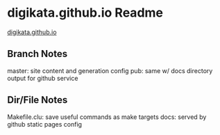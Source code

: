 
# digikata.github.io Readme

[digikata.github.io](https://digikata.github.io)

## Branch Notes
master: site content and generation config
pub: same w/ docs directory output for github service

## Dir/File Notes
Makefile.clu:  save useful commands as make targets
docs: served by github static pages config
